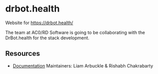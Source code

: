 # drbot.health
Website for https://drbot.health/


The team at AC0/RD Software is going to be collaborating with the DrBot.health for the stack development. 

## Resources
* [Documentation](https://docs.acord.software)
Maintainers: Liam Arbuckle & Rishabh Chakrabarty
